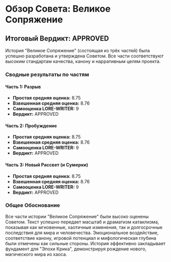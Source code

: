 # Обзор Совета: Великое Сопряжение

## Итоговый Вердикт: APPROVED

История "Великое Сопряжение" (состоящая из трёх частей) была успешно разработана и утверждена Советом. Все части соответствуют высоким стандартам качества, канону и нарративным целям проекта.

### Сводные результаты по частям

#### Часть 1: Разрыв
- **Простая средняя оценка:** 8.75
- **Взвешенная средняя оценка:** 8.76
- **Самооценка LORE-WRITER:** 9
- **Вердикт:** APPROVED

#### Часть 2: Пробуждение
- **Простая средняя оценка:** 8.75
- **Взвешенная средняя оценка:** 8.76
- **Самооценка LORE-WRITER:** 9
- **Вердикт:** APPROVED

#### Часть 3: Новый Рассвет (и Сумерки)
- **Простая средняя оценка:** 8.75
- **Взвешенная средняя оценка:** 8.76
- **Самооценка LORE-WRITER:** 9
- **Вердикт:** APPROVED

### Общее Обоснование

Все части истории "Великое Сопряжение" были высоко оценены Советом. Текст успешно передает масштаб и драматизм катаклизма, показывая как мгновенные, хаотичные изменения, так и долгосрочные последствия для мира и человечества. Эмоциональное воздействие, соответствие канону, игровой потенциал и мифологическая глубина были отмечены как сильные стороны. История эффективно закладывает фундамент для "Эпохи Крика", демонстрируя рождение нового, магического мира из хаоса.
